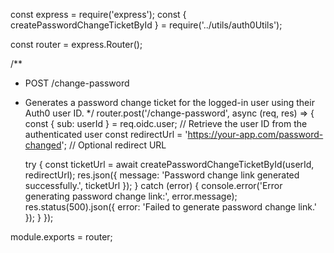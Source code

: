 const express = require('express');
const { createPasswordChangeTicketById } = require('../utils/auth0Utils');

const router = express.Router();

/**
 * POST /change-password
 * Generates a password change ticket for the logged-in user using their Auth0 user ID.
 */
router.post('/change-password', async (req, res) => {
    const { sub: userId } = req.oidc.user; // Retrieve the user ID from the authenticated user
    const redirectUrl = 'https://your-app.com/password-changed'; // Optional redirect URL

    try {
        const ticketUrl = await createPasswordChangeTicketById(userId, redirectUrl);
        res.json({ message: 'Password change link generated successfully.', ticketUrl });
    } catch (error) {
        console.error('Error generating password change link:', error.message);
        res.status(500).json({ error: 'Failed to generate password change link.' });
    }
});

module.exports = router;
